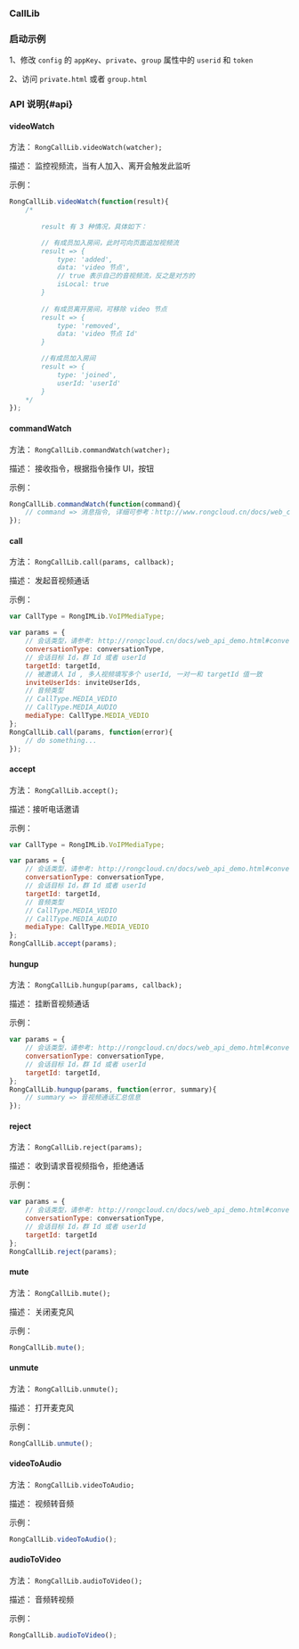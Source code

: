 ### CallLib

### 启动示例

1、修改 `config` 的 `appKey`、`private`、`group` 属性中的 `userid` 和 `token`

2、访问 `private.html` 或者 `group.html`

### API 说明{#api}
    
#### videoWatch

方法： `RongCallLib.videoWatch(watcher);` 

描述： 监控视频流，当有人加入、离开会触发此监听
   
示例：

```js
RongCallLib.videoWatch(function(result){
    /*
        
        result 有 3 种情况，具体如下：

        // 有成员加入房间，此时可向页面追加视频流
        result => { 
            type: 'added', 
            data: 'video 节点',
            // true 表示自己的音视频流，反之是对方的
            isLocal: true
        }
        
        // 有成员离开房间，可移除 video 节点
        result => { 
            type: 'removed', 
            data: 'video 节点 Id'
        }

        //有成员加入房间
        result => { 
            type: 'joined', 
            userId: 'userId'
        }
    */
});
```
    
#### commandWatch

方法： `RongCallLib.commandWatch(watcher);` 

描述： 接收指令，根据指令操作 UI，按钮
   
示例：

```js
RongCallLib.commandWatch(function(command){
    // command => 消息指令, 详细可参考：http://www.rongcloud.cn/docs/web_calllib.html#message
});

```
#### call

方法： `RongCallLib.call(params, callback);` 

描述： 发起音视频通话
   
示例：

```js
var CallType = RongIMLib.VoIPMediaType;

var params = {
    // 会话类型，请参考: http://rongcloud.cn/docs/web_api_demo.html#conversation_type
    conversationType: conversationType,
    // 会话目标 Id，群 Id 或者 userId 
    targetId: targetId,
    // 被邀请人 Id , 多人视频填写多个 userId, 一对一和 targetId 值一致
    inviteUserIds: inviteUserIds,
    // 音频类型
    // CallType.MEDIA_VEDIO
    // CallType.MEDIA_AUDIO
    mediaType: CallType.MEDIA_VEDIO
};
RongCallLib.call(params, function(error){
    // do something...
});
```

#### accept

方法： `RongCallLib.accept();` 

描述：接听电话邀请
   

示例：

```js
var CallType = RongIMLib.VoIPMediaType;

var params = {
    // 会话类型，请参考: http://rongcloud.cn/docs/web_api_demo.html#conversation_type
    conversationType: conversationType,
    // 会话目标 Id，群 Id 或者 userId 
    targetId: targetId,
    // 音频类型
    // CallType.MEDIA_VEDIO
    // CallType.MEDIA_AUDIO
    mediaType: CallType.MEDIA_VEDIO
};
RongCallLib.accept(params);
```

#### hungup

方法： `RongCallLib.hungup(params, callback);` 

描述： 挂断音视频通话
   
示例：

```js
var params = {
    // 会话类型，请参考: http://rongcloud.cn/docs/web_api_demo.html#conversation_type
    conversationType: conversationType,
    // 会话目标 Id，群 Id 或者 userId 
    targetId: targetId,   
};
RongCallLib.hungup(params, function(error, summary){
    // summary => 音视频通话汇总信息
});
```
#### reject

方法： `RongCallLib.reject(params);` 

描述： 收到请求音视频指令，拒绝通话
   
示例：

```js
var params = {
    // 会话类型，请参考: http://rongcloud.cn/docs/web_api_demo.html#conversation_type
    conversationType: conversationType,
    // 会话目标 Id，群 Id 或者 userId 
    targetId: targetId
};
RongCallLib.reject(params);
```

#### mute

方法： `RongCallLib.mute();` 

描述： 关闭麦克风

示例：

```js
RongCallLib.mute();
```

#### unmute

方法： `RongCallLib.unmute();` 

描述： 打开麦克风
   
示例：

```js
RongCallLib.unmute();
```

#### videoToAudio

方法： `RongCallLib.videoToAudio;` 

描述： 视频转音频
   
示例：

```js
RongCallLib.videoToAudio();
```

#### audioToVideo

方法： `RongCallLib.audioToVideo();` 

描述： 音频转视频

示例：

```js
RongCallLib.audioToVideo();
```